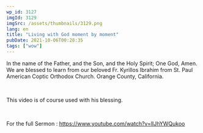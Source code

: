 ```yaml
---
wp_id: 3127
imgId: 3129
imgSrc: /assets/thumbnails/3129.png
lang: en
title: "Living with God moment by moment"
pubDate: 2021-10-06T00:28:35
tags: ["wow"]
---
```


<!-- page: 6 -->

<p>In the name of the Father, and the Son, and the Holy Spirit; One God, Amen. We are blessed to learn from our beloved Fr. Kyrillos Ibrahim from St. Paul American Coptic Orthodox Church. Orange County, California.</p>
<p>&nbsp;</p>
<p>This video is of course used with his blessing.</p>
<p>&nbsp;</p>
<p>For the full Sermon : <a href="https://youtu.be/Q4usBF-jRgY">https://www.youtube.com/watch?v=lIJhYWQukoo</a></p>
